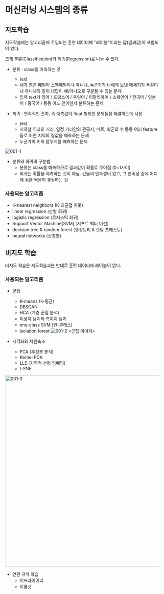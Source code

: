 # 머신러닝 시스템의 종류

## 지도학습

지도학습에는 알고리즘에 주입되는 훈련 데이터에 "레이블"이라는 답(결과값)이 포함되어 있다.

크게 분류(Classification)와 회귀(Regression)로 나눌 수 있다.

- 분류 : class를 예측하는 것
    - (ex)
    - 내가 받은 메일이 스팸메일이냐 아니냐, 누군가가 나에게 보낸 메세지가 욕설이냐 아니냐와 같이 대답이 예/아니오로 구분될 수 있는 문제
    - 입력 text가 영어 / 프랑스어 / 독일어 / 이탈리아어 / 스페인어 / 한국어 / 일본어 / 중국어 / 등등 어느 언어인지 분류하는 문제

- 회귀 : 연속적인 숫자, 즉 예측값이 float 형태인 문제들을 해결하는데 사용
    - (ex)
    - 지하철 역과의 거리, 일정 거리안의 관공서, 마트, 학군의 수 등등 여러 feature들로 어떤 지역의 땅값을 예측하는 문제
    - 누군가의 키와 몸무게를 예측하는 문제

![001-1](https://user-images.githubusercontent.com/63298243/97887533-664e9980-1d6d-11eb-976b-a7b0691c410d.png)


- 분류와 회귀의 구분법
    - 분류는 class를 예측하므로 결과값이 확률로 주어짐 (0~1사이)
    - 회귀는 확률을 예측하는 것이 아님. 값들의 연속성이 있고, 그 연속성 중에 어디에 점을 찍을지 결정하는 것

### 사용되는 알고리즘
- K-nearest neighbors (K-최근접 이웃)
- linear regression (선형 회귀)
- logistic regression (로지스틱 회귀)
- Support Vector Machine[SVM] (서포트 벡터 머신)
- decision tree & random forest (결정트리 & 랜덤 포레스트)
- neural networks (신경망)



## 비지도 학습

비지도 학습은 지도학습과는 반대로 훈련 데이터에 레이블이 없다.

### 사용되는 알고리즘
- 군집
    - K-means (K-평균)
    - DBSCAN
    - HCA (계층 군집 분석)
    - 이상치 탐지와 특이치 탐지
    - one-class SVM (원-클래스)
    - isolation forest
![001-2](https://user-images.githubusercontent.com/63298243/97889616-eaa21c00-1d6f-11eb-85c4-d69104891410.png)
<군집 이미지>

- 시각화와 차원축소
    - PCA (주성분 분석)
    - Kernel PCA
    - LLE (지역적 선형 임베딩)
    - t-SNE
<img width="625" alt="001-3" src="https://user-images.githubusercontent.com/63298243/97889626-ed047600-1d6f-11eb-80c0-ea1edb9a0fa7.png">
<t-SNE를 이용해 시각화>

- 연관 규칙 학습
    - 어프라이어리
    - 이클렛
